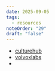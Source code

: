 ```yaml
---
date: 2025-09-05
tags:
  - resources
noteOrder: "29"
draft: "false"
---
```

- [culturehub](https://www.culturehub.org/)
- [volvoxlabs](https://www.volvoxlabs.com/)
- 